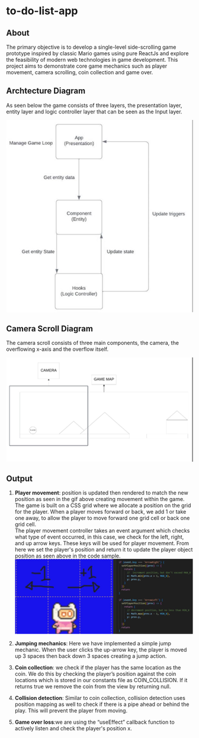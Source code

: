 # to-do-list-app

## About

The primary objective is to develop a single-level side-scrolling game prototype inspired by classic Mario games using pure ReactJs and explore the feasibility of modern web technologies in game development. This project aims to demonstrate core game mechanics such as player movement, camera scrolling, coin collection and game over. <br />

## Archtecture Diagram

As seen below the game consists of three layers, the presentation layer, entity layer and logic controller layer that can be seen as the Input layer.

![alt text](./archtecture.jpg)<br />

## Camera Scroll Diagram

The camera scroll consists of three main components, the camera, the overflowing x-axis and the overflow itself.

![alt text](./camera.jpg)

## Output

1. **Player movement**:
   position is updated then rendered to match the new position as seen in the gif above creating movement within the game. </br>The game is built on a CSS grid where we allocate a position on the grid for the player. When a player moves forward or back, we add 1 or take one away, to allow the player to move forward one grid cell or back one grid cell. </br>The player movement controller takes an event argument which checks what type of event occurred, in this case, we check for the left, right, and up arrow keys. These keys will be used for player movement. From here we set the player's position and return it to update the player object position as seen above in the code sample.
   ![alt text](./player_movement.jpg)

2. **Jumping mechanics**:
   Here we have implemented a simple jump mechanic. When the user clicks the up-arrow key, the player is moved up 3 spaces then back down 3 spaces creating a jump action.

3. **Coin collection**:
   we check if the player has the same location as the coin. We do this by checking the player’s position against the coin locations which is stored in our constants file as COIN_COLLISION. If it returns true we remove the coin from the view by returning null.

4. **Collision detection**:
   Similar to coin collection, collision detection uses position mapping as well to check if there is a pipe ahead or behind the play. This will prevent the player from moving.

5. **Game over loss**:we are using the “useEffect” callback function to actively listen and check the player's position x.

